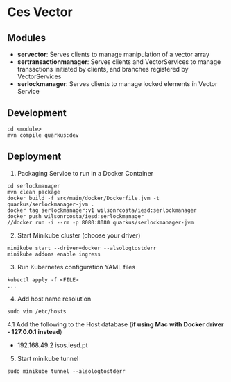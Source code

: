 # Ces Vector

## Modules

* **servector**: Serves clients to manage manipulation of a vector array 
* **sertransactionmanager**: Serves clients and VectorServices to manage transactions initiated by clients, and branches registered by VectorServices 
* **serlockmanager**: Serves clients to manage locked elements in Vector Service

## Development
```
cd <module>
mvn compile quarkus:dev
```

## Deployment

1. Packaging Service to run in a Docker Container
```
cd serlockmanager
mvn clean package
docker build -f src/main/docker/Dockerfile.jvm -t quarkus/serlockmanager-jvm .
docker tag serlockmanager:v1 wilsonrcosta/iesd:serlockmanager
docker push wilsonrcosta/iesd:serlockmanager 
//docker run -i --rm -p 8080:8080 quarkus/serlockmanager-jvm
```

2. Start Minikube cluster (choose your driver)
```
minikube start --driver=docker --alsologtostderr
minikube addons enable ingress
```

3. Run Kubernetes configuration YAML files
```
kubectl apply -f <FILE>
...
```

4. Add host name resolution
```
sudo vim /etc/hosts
```
4.1 Add the following to the Host database (**if using Mac with Docker driver - 127.0.0.1 instead**) 
* 192.168.49.2    isos.iesd.pt

5. Start minikube tunnel
```
sudo minikube tunnel --alsologtostderr
```